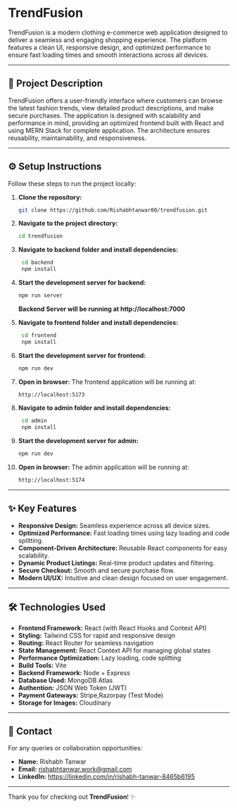 # TrendFusion

TrendFusion is a modern clothing e-commerce web application designed to deliver a seamless and engaging shopping experience. The platform features a clean UI, responsive design, and optimized performance to ensure fast loading times and smooth interactions across all devices.

---

## 🚀 Project Description

TrendFusion offers a user-friendly interface where customers can browse the latest fashion trends, view detailed product descriptions, and make secure purchases. The application is designed with scalability and performance in mind, providing an optimized frontend built with React and using MERN Stack for complete application. The architecture ensures reusability, maintainability, and responsiveness.

---

## ⚙️ Setup Instructions

Follow these steps to run the project locally:

1. **Clone the repository:**

   ```bash
   git clone https://github.com/Rishabhtanwar00/trendfusion.git
   ```

2. **Navigate to the project directory:**

   ```bash
   cd trendfusion
   ```

3. **Navigate to backend folder and install dependencies:**

   ```bash
    cd backend
    npm install
   ```

4. **Start the development server for backend:**

   ```bash
   npm run server
   ```

   **Backend Server will be running at http://localhost:7000**

5. **Navigate to frontend folder and install dependencies:**

   ```bash
    cd frontend
    npm install
   ```

6. **Start the development server for frontend:**

   ```bash
   npm run dev
   ```

7. **Open in browser:**
   The frontend application will be running at:

   ```bash
   http://localhost:5173
   ```

8. **Navigate to admin folder and install dependencies:**

   ```bash
    cd admin
    npm install
   ```

9. **Start the development server for admin:**

   ```bash
   npm run dev
   ```

10. **Open in browser:**
    The admin application will be running at:

    ```bash
    http://localhost:5174
    ```

---

## ✨ Key Features

- **Responsive Design:** Seamless experience across all device sizes.
- **Optimized Performance:** Fast loading times using lazy loading and code splitting.
- **Component-Driven Architecture:** Reusable React components for easy scalability.
- **Dynamic Product Listings:** Real-time product updates and filtering.
- **Secure Checkout:** Smooth and secure purchase flow.
- **Modern UI/UX:** Intuitive and clean design focused on user engagement.

---

## 🛠 Technologies Used

- **Frontend Framework:** React (with React Hooks and Context API)
- **Styling:** Tailwind CSS for rapid and responsive design
- **Routing:** React Router for seamless navigation
- **State Management:** React Context API for managing global states
- **Performance Optimization:** Lazy loading, code splitting
- **Build Tools:** Vite
- **Backend Framework:** Node + Express
- **Database Used:** MongoDB Atlas
- **Authention:** JSON Web Token (JWT)
- **Payment Gateways:** Stripe,Razorpay (Test Mode)
- **Storage for Images:** Cloudinary

---

## 📩 Contact

For any queries or collaboration opportunities:

- **Name:** Rishabh Tanwar
- **Email:** rishabhtanwar.work@gmail.com
- **LinkedIn:** https://linkedin.com/in/rishabh-tanwar-8465b6195

---

Thank you for checking out **TrendFusion**! ✨
